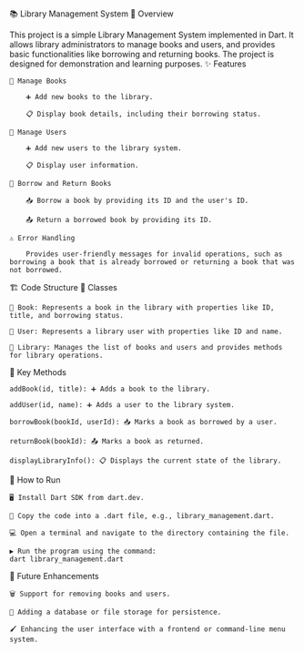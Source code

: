 📚 Library Management System
🌟 Overview

This project is a simple Library Management System implemented in Dart. It allows library administrators to manage books and users, and provides basic functionalities like borrowing and returning books. The project is designed for demonstration and learning purposes.
✨ Features

    📖 Manage Books

        ➕ Add new books to the library.

        📋 Display book details, including their borrowing status.

    👤 Manage Users

        ➕ Add new users to the library system.

        📋 Display user information.

    🔄 Borrow and Return Books

        📥 Borrow a book by providing its ID and the user's ID.

        📤 Return a borrowed book by providing its ID.

    ⚠️ Error Handling

        Provides user-friendly messages for invalid operations, such as borrowing a book that is already borrowed or returning a book that was not borrowed.

🏗️ Code Structure
📂 Classes

    📘 Book: Represents a book in the library with properties like ID, title, and borrowing status.

    👤 User: Represents a library user with properties like ID and name.

    🏢 Library: Manages the list of books and users and provides methods for library operations.

🔑 Key Methods

    addBook(id, title): ➕ Adds a book to the library.

    addUser(id, name): ➕ Adds a user to the library system.

    borrowBook(bookId, userId): 📥 Marks a book as borrowed by a user.

    returnBook(bookId): 📤 Marks a book as returned.

    displayLibraryInfo(): 📋 Displays the current state of the library.


🚀 How to Run

    🖥️ Install Dart SDK from dart.dev.

    📂 Copy the code into a .dart file, e.g., library_management.dart.

    💻 Open a terminal and navigate to the directory containing the file.

    ▶️ Run the program using the command:
    dart library_management.dart

🔮 Future Enhancements

    🗑️ Support for removing books and users.

    💾 Adding a database or file storage for persistence.

    🖌️ Enhancing the user interface with a frontend or command-line menu system.


